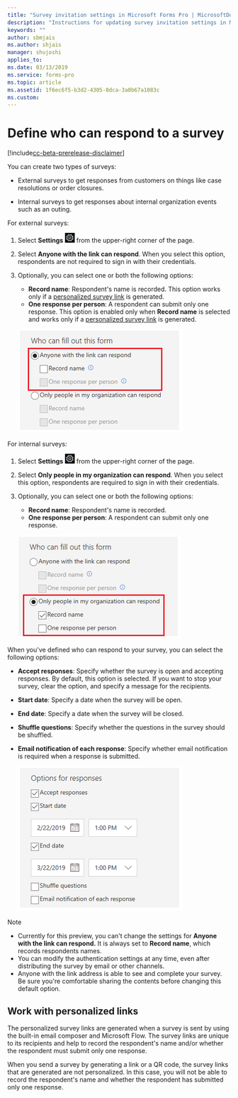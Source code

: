 ```yaml
---
title: "Survey invitation settings in Microsoft Forms Pro | MicrosoftDocs"
description: "Instructions for updating survey invitation settings in Microsoft Forms Pro"
keywords: ""
author: sbmjais
ms.author: shjais
manager: shujoshi
applies_to: 
ms.date: 03/13/2019
ms.service: forms-pro
ms.topic: article
ms.assetid: 1f6ec6f5-b3d2-4305-8dca-3a0b67a1083c
ms.custom: 
---
```


# Define who can respond to a survey 

[!include[cc-beta-prerelease-disclaimer](includes/cc-beta-prerelease-disclaimer.md)]

You can create two types of surveys:

-   External surveys to get responses from customers on things like case resolutions or order closures.

-   Internal surveys to get responses about internal organization events such as an outing.

For external surveys:

1. Select **Settings** ![Settings](media/settings-icon.png "Settings") from the upper-right corner of the page.
2. Select **Anyone with the link can respond**. When you select this option, respondents are not required to sign in with their credentials.
3. Optionally, you can select one or both the following options:
    - **Record name**: Respondent's name is recorded. This option works only if a [personalized survey link](#work-with-personalized-links) is generated.
    - **One response per person**: A respondent can submit only one response. This option is enabled only when **Record name** is selected and works only if a [personalized survey link](#work-with-personalized-links) is generated.

    ![Invitation settings for external surveys](media/invite-settings-external.png "Invitation settings for external surveys")

For internal surveys:

1. Select **Settings** ![Settings](media/settings-icon.png "Settings") from the upper-right corner of the page.
2. Select **Only people in my organization can respond**. When you select this option, respondents are required to sign in with their credentials. 
3. Optionally, you can select one or both the following options:
    - **Record name**: Respondent's name is recorded.
    - **One response per person**: A respondent can submit only one response.

    ![Invitation settings for internal surveys](media/invite-settings-internal.png "Invitation settings for internal surveys")

When you've defined who can respond to your survey, you can select the following options:

- **Accept responses**: Specify whether the survey is open and accepting responses. By default, this option is selected. If you want to stop your survey, clear the option, and specify a message for the recipients.
- **Start date**: Specify a date when the survey will be open. 
- **End date**: Specify a date when the survey will be closed.
- **Shuffle questions**: Specify whether the questions in the survey should be shuffled.
- **Email notification of each response**: Specify whether email notification is required when a response is submitted.

    ![Response options for surveys](media/invite-settings-options.png "Response options for surveys")

> [!NOTE]
> - Currently for this preview, you can't change the settings for **Anyone with the link can respond.** It is always set to **Record name**, which records respondents names.
> - You can modify the authentication settings at any time, even after distributing the survey by email or other channels.
> - Anyone with the link address is able to see and complete your survey. Be sure you're comfortable sharing the contents before changing this default option.

## Work with personalized links

The personalized survey links are generated when a survey is sent by using the built-in email composer and Microsoft Flow. The survey links are unique to its recipients and help to record the respondent's name and/or whether the respondent must submit only one response.

When you send a survey by generating a link or a QR code, the survey links that are generated are not personalized. In this case, you will not be able to record the respondent's name and whether the respondent has submitted only one response.

